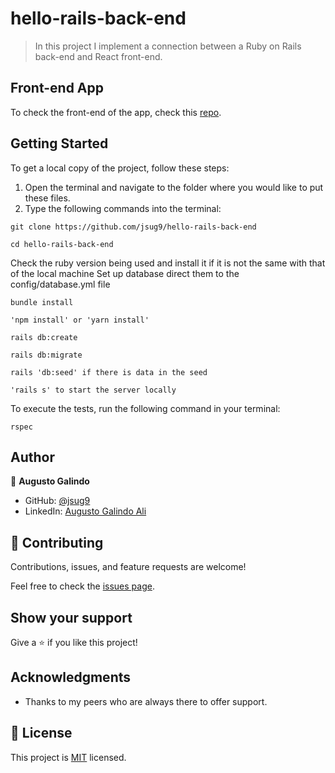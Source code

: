 # hello-rails-back-end

> In this project I implement a connection between a Ruby on Rails back-end and React front-end.

## Front-end App
To check the front-end of the app, check this [repo](https://github.com/jsug9/hello-react-front-end).

## Getting Started

To get a local copy of the project, follow these steps: 
1. Open the terminal and navigate to the folder where you would like to put these files.
2. Type the following commands into the terminal: 
 ```
 git clone https://github.com/jsug9/hello-rails-back-end
 ```
 ```
 cd hello-rails-back-end
 ```

Check the ruby version being used and install it if it is not the same with that of the local machine
Set up database direct them to the config/database.yml file
```
bundle install
```
```
'npm install' or 'yarn install'
```
```
rails db:create
```
```
rails db:migrate
```
```
rails 'db:seed' if there is data in the seed
```
```
'rails s' to start the server locally
```

To execute the tests, run the following command in your terminal:
```
rspec
```

## Author

👤 **Augusto Galindo**

- GitHub: [@jsug9](https://github.com/jsug9)
- LinkedIn: [Augusto Galindo Ali](https://www.linkedin.com/in/augustogalindo/)
## 🤝 Contributing

Contributions, issues, and feature requests are welcome!

Feel free to check the [issues page](https://github.com/jsug9/hello-rails-back-end/issues).

## Show your support

Give a ⭐️ if you like this project!

## Acknowledgments

- Thanks to my peers who are always there to offer support.

## 📝 License

This project is [MIT](./LICENSE) licensed.
